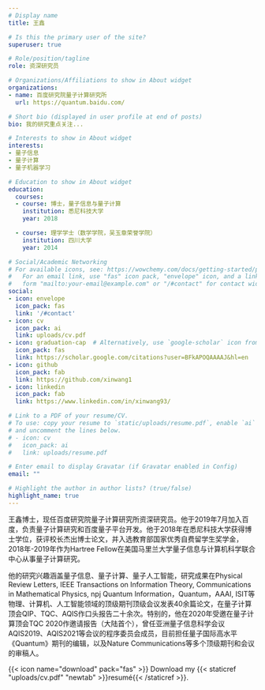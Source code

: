 ```yaml
---
# Display name
title: 王鑫

# Is this the primary user of the site?
superuser: true

# Role/position/tagline
role: 资深研究员

# Organizations/Affiliations to show in About widget
organizations:
- name: 百度研究院量子计算研究所
  url: https://quantum.baidu.com/

# Short bio (displayed in user profile at end of posts)
bio: 我的研究重点关注...

# Interests to show in About widget
interests:
- 量子信息
- 量子计算
- 量子机器学习

# Education to show in About widget
education:
  courses:
  - course: 博士，量子信息与量子计算
    institution: 悉尼科技大学
    year: 2018

  - course: 理学学士（数学学院，吴玉章荣誉学院）
    institution: 四川大学
    year: 2014

# Social/Academic Networking
# For available icons, see: https://wowchemy.com/docs/getting-started/page-builder/#icons
#   For an email link, use "fas" icon pack, "envelope" icon, and a link in the
#   form "mailto:your-email@example.com" or "/#contact" for contact widget.
social:
- icon: envelope
  icon_pack: fas
  link: '/#contact'
- icon: cv
  icon_pack: ai
  link: uploads/cv.pdf
- icon: graduation-cap  # Alternatively, use `google-scholar` icon from `ai` icon pack
  icon_pack: fas
  link: https://scholar.google.com/citations?user=BFkAPOQAAAAJ&hl=en
- icon: github
  icon_pack: fab
  link: https://github.com/xinwang1
- icon: linkedin
  icon_pack: fab
  link: https://www.linkedin.com/in/xinwang93/

# Link to a PDF of your resume/CV.
# To use: copy your resume to `static/uploads/resume.pdf`, enable `ai` icons in `params.toml`, 
# and uncomment the lines below.
# - icon: cv
#   icon_pack: ai
#   link: uploads/resume.pdf

# Enter email to display Gravatar (if Gravatar enabled in Config)
email: ""

# Highlight the author in author lists? (true/false)
highlight_name: true
---
```


王鑫博士，现任百度研究院量子计算研究所资深研究员。他于2019年7月加入百度，负责量子计算研究和百度量子平台开发。他于2018年在悉尼科技大学获得博士学位，获评校长杰出博士论文，并入选教育部国家优秀自费留学生奖学金，2018年-2019年作为Hartree Fellow在美国马里兰大学量子信息与计算机科学联合中心从事量子计算研究。

他的研究兴趣涵盖量子信息、量子计算、量子人工智能，研究成果在Physical Review Letters, IEEE Transactions on Information Theory, Communications in Mathematical Physics, npj Quantum Information，Quantum，AAAI, ISIT等物理、计算机、人工智能领域的顶级期刊顶级会议发表40余篇论文，在量子计算顶会QIP、TQC、AQIS作口头报告二十余次。特别的，他在2020年受邀在量子计算顶会TQC 2020作邀请报告（大陆首个），曾任亚洲量子信息科学会议AQIS2019、AQIS2021等会议的程序委员会成员，目前担任量子国际高水平《Quantum》期刊的编辑，以及Nature Communications等多个顶级期刊和会议的审稿人。

{{< icon name="download" pack="fas" >}} Download my {{< staticref "uploads/cv.pdf" "newtab" >}}resumé{{< /staticref >}}.
